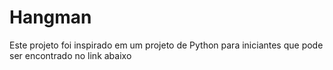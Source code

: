 # Hangman

Este projeto foi inspirado em um projeto de Python para iniciantes que pode ser encontrado no link abaixo 
